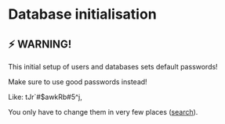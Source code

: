 # Database initialisation #

## :zap: WARNING! ##

This initial setup of users and databases sets default passwords!

Make sure to use good passwords instead!

Like: tJr`#$awkRb#5^j,

You only have to change them in very few places
([search](https://github.com/scVENUS/PeekabooAV-Installer/search?utf8=%E2%9C%93&q=differentnewpassword&type=)).
